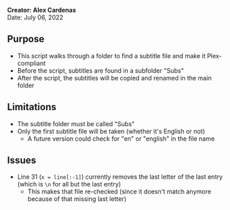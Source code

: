 __Creator: Alex Cardenas__ <br />
Date: July 06, 2022

## Purpose
- This script walks through a folder to find a subtitle file and make it Plex-compliant
- Before the script, subtitles are found in a subfolder "Subs"
- After the script, the subtitles will be copied and renamed in the main folder

## Limitations 
- The subtitle folder must be called "Subs"
- Only the first subtitle file will be taken (whether it's English or not)
  - A future version could check for "en" or "english" in the file name
  
## Issues 
- Line 31 (`x = line[:-1]`) currently removes the last letter of the last entry (which is `\n` for all but the last entry)
  - This makes that file re-checked (since it doesn't match anymore because of that missing last letter)
